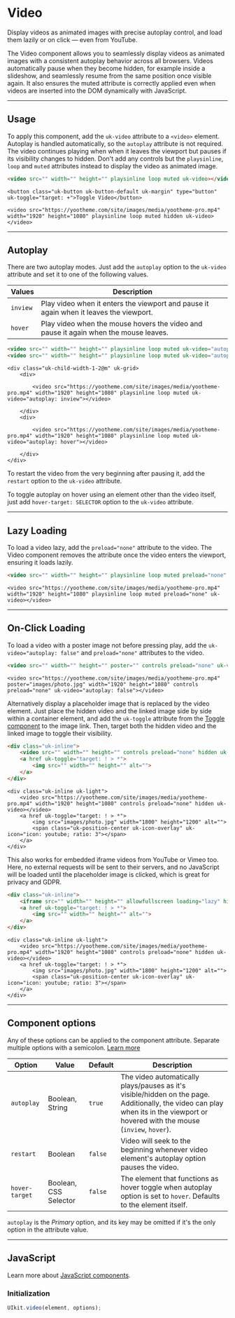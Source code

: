 # Video

<p class="uk-text-lead">Display videos as animated images with precise autoplay control, and load them lazily or on click — even from YouTube.</p>

The Video component allows you to seamlessly display videos as animated images with a consistent autoplay behavior across all browsers. Videos automatically pause when they become hidden, for example inside a slideshow, and seamlessly resume from the same position once visible again. It also ensures the muted attribute is correctly applied even when videos are inserted into the DOM dynamically with JavaScript.

***

## Usage

To apply this component, add the `uk-video` attribute to a `<video>` element. Autoplay is handled automatically, so the `autoplay` attribute is not required. The video continues playing when when it leaves the viewport but pauses if its visibility changes to hidden. Don't add any controls but the `playsinline`, `loop` and `muted` attributes instead to display the video as animated image. 

```html
<video src="" width="" height="" playsinline loop muted uk-video></video>
```

```example
<button class="uk-button uk-button-default uk-margin" type="button" uk-toggle="target: +">Toggle Video</button>

<video src="https://yootheme.com/site/images/media/yootheme-pro.mp4" width="1920" height="1080" playsinline loop muted hidden uk-video></video>
```

***

## Autoplay

There are two autoplay modes. Just add the `autoplay` option to the `uk-video` attribute and set it to one of the following values.

| Values   | Description                                                                            |
| -------- | -------------------------------------------------------------------------------------- |
| `inview` | Play video when it enters the viewport and pause it again when it leaves the viewport. |
| `hover`  | Play video when the mouse hovers the video and pause it again when the mouse leaves.   |

```html
<video src="" width="" height="" playsinline loop muted uk-video="autoplay: inview"></video>
<video src="" width="" height="" playsinline loop muted uk-video="autoplay: hover"></video>
```

```example
<div class="uk-child-width-1-2@m" uk-grid>
    <div>

        <video src="https://yootheme.com/site/images/media/yootheme-pro.mp4" width="1920" height="1080" playsinline loop muted uk-video="autoplay: inview"></video>

    </div>
    <div>

        <video src="https://yootheme.com/site/images/media/yootheme-pro.mp4" width="1920" height="1080" playsinline loop muted uk-video="autoplay: hover"></video>

    </div>
</div>
```

To restart the video from the very beginning after pausing it, add the `restart` option to the `uk-video` attribute.

To toggle autoplay on hover using an element other than the video itself, just add `hover-target: SELECTOR` option to the `uk-video` attribute.

***

## Lazy Loading

To load a video lazy, add the `preload="none"` attribute to the video. The Video component removes the attribute once the video enters the viewport, ensuring it loads lazily.

```html
<video src="" width="" height="" playsinline loop muted preload="none" uk-video="autoplay: hover"></video>
```

```example
<video src="https://yootheme.com/site/images/media/yootheme-pro.mp4" width="1920" height="1080" playsinline loop muted preload="none" uk-video></video>
```

***

## On-Click Loading

To load a video with a poster image not before pressing play, add the `uk-video="autoplay: false"` and `preload="none"` attributes to the video.

```html
<video src="" width="" height="" poster="" controls preload="none" uk-video="autoplay: false"></video>
```

```example
<video src="https://yootheme.com/site/images/media/yootheme-pro.mp4" poster="images/photo.jpg" width="1920" height="1080" controls preload="none" uk-video="autoplay: false"></video>
```

Alternatively display a placeholder image that is replaced by the video element. Just place the hidden video and the linked image side by side within a container element, and add the `uk-toggle` attribute from the [Toggle component](toggle.md) to the image link. Then, target both the hidden video and the linked image to toggle their visibility.

```html
<div class="uk-inline">
    <video src="" width="" height="" controls preload="none" hidden uk-video></video>
    <a href uk-toggle="target: ! > *">
        <img src="" width="" height="" alt="">
    </a>
</div>
```

```example
<div class="uk-inline uk-light">
    <video src="https://yootheme.com/site/images/media/yootheme-pro.mp4" width="1920" height="1080" controls preload="none" hidden uk-video></video>
    <a href uk-toggle="target: ! > *">
        <img src="images/photo.jpg" width="1800" height="1200" alt="">
        <span class="uk-position-center uk-icon-overlay" uk-icon="icon: youtube; ratio: 3"></span>
    </a>
</div>
```

This also works for embedded iframe videos from YouTube or Vimeo too. Here, no external requests will be sent to their servers, and no JavaScript will be loaded until the placeholder image is clicked, which is great for privacy and GDPR.

```html
<div class="uk-inline">
    <iframe src="" width="" height="" allowfullscreen loading="lazy" hidden uk-responsive uk-video></iframe>
    <a href uk-toggle="target: ! > *">
        <img src="" width="" height="" alt="">
    </a>
</div>
```

```example
<div class="uk-inline uk-light">
    <video src="https://yootheme.com/site/images/media/yootheme-pro.mp4" width="1920" height="1080" controls preload="none" hidden uk-video></video>
    <a href uk-toggle="target: ! > *">
        <img src="images/photo.jpg" width="1800" height="1200" alt="">
        <span class="uk-position-center uk-icon-overlay" uk-icon="icon: youtube; ratio: 3"></span>
    </a>
</div>
```

***

## Component options

Any of these options can be applied to the component attribute. Separate multiple options with a semicolon. [Learn more](javascript.md#component-configuration)

| Option         | Value                 | Default | Description                                                                                                                                                                       |
|----------------|-----------------------|---------|-----------------------------------------------------------------------------------------------------------------------------------------------------------------------------------|
| `autoplay`     | Boolean, String       | `true`  | The video automatically plays/pauses as it's visible/hidden on the page. Additionally, the video can play when its in the viewport or hovered with the mouse (`inview`, `hover`). |
| `restart`      | Boolean               | `false` | Video will seek to the beginning whenever video element's autoplay option pauses the video.                                                                                       |
| `hover-target` | Boolean, CSS Selector | `false` | The element that functions as hover toggle when autoplay option is set to `hover`. Defaults to the element itself.                                                                |

`autoplay` is the _Primary_ option, and its key may be omitted if it's the only option in the attribute value.

***

## JavaScript

Learn more about [JavaScript components](javascript.md#programmatic-use).

### Initialization

```js
UIkit.video(element, options);
```
